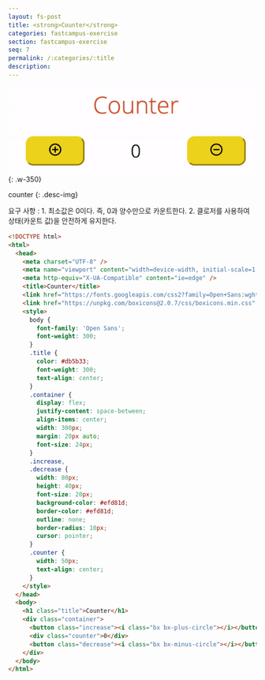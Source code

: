 ```yaml
---
layout: fs-post
title: <strong>Counter</strong>
categories: fastcampus-exercise
section: fastcampus-exercise
seq: 7
permalink: /:categories/:title
description:
---
```


![](/assets/fs-images/exercise/counter.gif)
{: .w-350}

counter
{: .desc-img}

요구 사항
: 1. 최소값은 0이다. 즉, 0과 양수만으로 카운트한다.
2. 클로저를 사용하여 상태(카운트 값)을 안전하게 유지한다.

```html
<!DOCTYPE html>
<html>
  <head>
    <meta charset="UTF-8" />
    <meta name="viewport" content="width=device-width, initial-scale=1.0" />
    <meta http-equiv="X-UA-Compatible" content="ie=edge" />
    <title>Counter</title>
    <link href="https://fonts.googleapis.com/css2?family=Open+Sans:wght@300;400" rel="stylesheet" />
    <link href="https://unpkg.com/boxicons@2.0.7/css/boxicons.min.css" rel="stylesheet" />
    <style>
      body {
        font-family: 'Open Sans';
        font-weight: 300;
      }
      .title {
        color: #db5b33;
        font-weight: 300;
        text-align: center;
      }
      .container {
        display: flex;
        justify-content: space-between;
        align-items: center;
        width: 300px;
        margin: 20px auto;
        font-size: 24px;
      }
      .increase,
      .decrease {
        width: 80px;
        height: 40px;
        font-size: 20px;
        background-color: #efd81d;
        border-color: #efd81d;
        outline: none;
        border-radius: 10px;
        cursor: pointer;
      }
      .counter {
        width: 50px;
        text-align: center;
      }
    </style>
  </head>
  <body>
    <h1 class="title">Counter</h1>
    <div class="container">
      <button class="increase"><i class="bx bx-plus-circle"></i></button>
      <div class="counter">0</div>
      <button class="decrease"><i class="bx bx-minus-circle"></i></button>
    </div>
  </body>
</html>
```

<!-- <iframe src="https://stackblitz.com/edit/angular-counter-exam?ctl=1&embed=1&hideNavigation=1&file=src/app/counter/counter.component.ts" frameborder="0" width="100%" height="700"></iframe> -->
